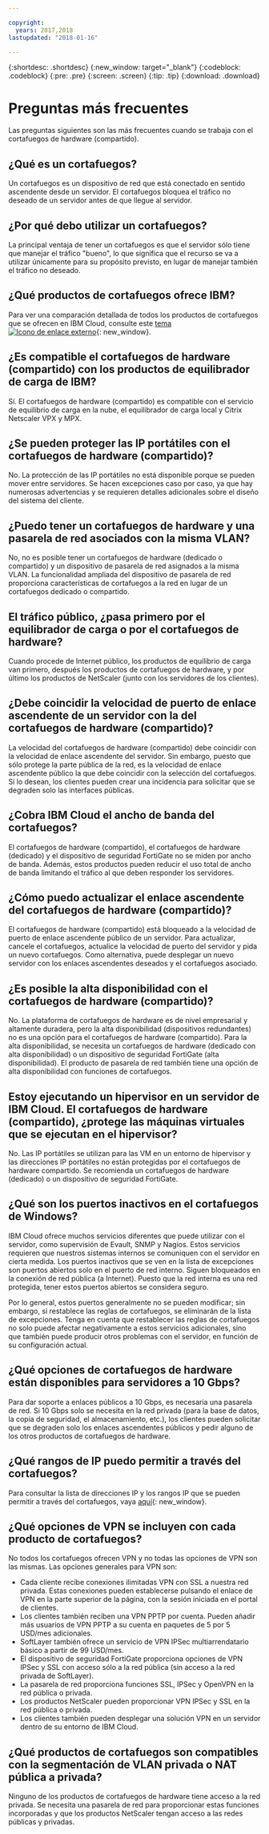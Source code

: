 ```yaml
---

copyright:
  years: 2017,2018
lastupdated: "2018-01-16"

---
```


{:shortdesc: .shortdesc}
{:new_window: target="_blank"}
{:codeblock: .codeblock}
{:pre: .pre}
{:screen: .screen}
{:tip: .tip}
{:download: .download}

# Preguntas más frecuentes
Las preguntas siguientes son las más frecuentes cuando se trabaja con el cortafuegos de hardware (compartido).

## ¿Qué es un cortafuegos?

Un cortafuegos es un dispositivo de red que está conectado en sentido ascendente desde un servidor. El cortafuegos bloquea el tráfico no deseado de un servidor antes de que llegue al servidor.

## ¿Por qué debo utilizar un cortafuegos?

La principal ventaja de tener un cortafuegos es que el servidor sólo tiene que manejar el tráfico "bueno", lo que significa que el recurso se va a utilizar únicamente para su propósito previsto, en lugar de manejar también el tráfico no deseado.

## ¿Qué productos de cortafuegos ofrece IBM?
Para ver una comparación detallada de todos los productos de cortafuegos que se ofrecen en IBM Cloud, consulte este [tema ![Icono de enlace externo](../../icons/launch-glyph.svg "Icono de enlace externo")](https://console.bluemix.net/docs/infrastructure/fortigate-10g/explore-firewalls.html#explore-firewalls){: new_window}. 

## ¿Es compatible el cortafuegos de hardware (compartido) con los productos de equilibrador de carga de IBM?

Sí. El cortafuegos de hardware (compartido) es compatible con el servicio de equilibrio de carga en la nube, el equilibrador de carga local y Citrix Netscaler VPX y MPX.

## ¿Se pueden proteger las IP portátiles con el cortafuegos de hardware (compartido)?

No. La protección de las IP portátiles no está disponible porque se pueden mover entre servidores. Se hacen excepciones caso por caso, ya que hay numerosas advertencias y se requieren detalles adicionales sobre el diseño del sistema del cliente.

## ¿Puedo tener un cortafuegos de hardware y una pasarela de red asociados con la misma VLAN?

No, no es posible tener un cortafuegos de hardware (dedicado o compartido) y un dispositivo de pasarela de red asignados a la misma VLAN.  La funcionalidad ampliada del dispositivo de pasarela de red proporciona características de cortafuegos a la red en lugar de un cortafuegos dedicado o compartido.

## El tráfico público, ¿pasa primero por el equilibrador de carga o por el cortafuegos de hardware?

Cuando procede de Internet público, los productos de equilibrio de carga van primero, después los productos de cortafuegos de hardware, y por último los productos de NetScaler (junto con los servidores de los clientes).

## ¿Debe coincidir la velocidad de puerto de enlace ascendente de un servidor con la del cortafuegos de hardware (compartido)?

La velocidad del cortafuegos de hardware (compartido) debe coincidir con la velocidad de enlace ascendente del servidor. Sin embargo, puesto que sólo protege la parte pública de la red, es la velocidad de enlace ascendente público la que debe coincidir con la selección del cortafuegos.  Si lo desean, los clientes pueden crear una incidencia para solicitar que se degraden solo las interfaces públicas.

## ¿Cobra IBM Cloud el ancho de banda del cortafuegos?

El cortafuegos de hardware (compartido), el cortafuegos de hardware (dedicado) y el dispositivo de seguridad FortiGate no se miden por ancho de banda.  Además, estos productos pueden reducir el uso total de ancho de banda limitando el tráfico al que deben responder los servidores.

## ¿Cómo puedo actualizar el enlace ascendente del cortafuegos de hardware (compartido)?

El cortafuegos de hardware (compartido) está bloqueado a la velocidad de puerto de enlace ascendente público de un servidor. Para actualizar, cancele el cortafuegos, actualice la velocidad de puerto del servidor y pida un nuevo cortafuegos. Como alternativa, puede desplegar un nuevo servidor con los enlaces ascendentes deseados y el cortafuegos asociado.

## ¿Es posible la alta disponibilidad con el cortafuegos de hardware (compartido)?

No. La plataforma de cortafuegos de hardware es de nivel empresarial y altamente duradera, pero la alta disponibilidad (dispositivos redundantes) no es una opción para el cortafuegos de hardware (compartido). Para la alta disponibilidad, se necesita un cortafuegos de hardware (dedicado con alta disponibilidad) o un dispositivo de seguridad FortiGate (alta disponibilidad).  El producto de pasarela de red también tiene una opción de alta disponibilidad con funciones de cortafuegos.

## Estoy ejecutando un hipervisor en un servidor de IBM Cloud. El cortafuegos de hardware (compartido), ¿protege las máquinas virtuales que se ejecutan en el hipervisor?

No. Las IP portátiles se utilizan para las VM en un entorno de hipervisor y las direcciones IP portátiles no están protegidas por el cortafuegos de hardware compartido.  Se recomienda un cortafuegos de hardware (dedicado) o un dispositivo de seguridad FortiGate.

## ¿Qué son los puertos inactivos en el cortafuegos de Windows?

IBM Cloud ofrece muchos servicios diferentes que puede utilizar con el servidor, como supervisión de Evault, SNMP y Nagios. Estos servicios requieren que nuestros sistemas internos se comuniquen con el servidor en cierta medida. Los puertos inactivos que se ven en la lista de excepciones son puertos abiertos solo en el puerto de red interno. Siguen bloqueados en la conexión de red pública (a Internet). Puesto que la red interna es una red protegida, tener estos puertos abiertos se considera seguro.

Por lo general, estos puertos generalmente no se pueden modificar; sin embargo, si restablece las reglas de cortafuegos, se eliminarán de la lista de excepciones. Tenga en cuenta que restablecer las reglas de cortafuegos no solo puede afectar negativamente a estos servicios adicionales, sino que también puede producir otros problemas con el servidor, en función de su configuración actual.

## ¿Qué opciones de cortafuegos de hardware están disponibles para servidores a 10 Gbps?

Para dar soporte a enlaces públicos a 10 Gbps, es necesaria una pasarela de red.  Si 10 Gbps solo se necesita en la red privada (para la base de datos, la copia de seguridad, el almacenamiento, etc.), los clientes pueden solicitar que se degraden solo los enlaces ascendentes públicos y pedir alguno de los otros productos de cortafuegos de hardware.

## ¿Qué rangos de IP puedo permitir a través del cortafuegos?

Para consultar la lista de direcciones IP y los rangos IP que se pueden permitir a través del cortafuegos, vaya [aquí](https://console.bluemix.net/docs/infrastructure/hardware-firewall-dedicated/ips.html){: new_window}. 

## ¿Qué opciones de VPN se incluyen con cada producto de cortafuegos?

No todos los cortafuegos ofrecen VPN y no todas las opciones de VPN son las mismas.  Las opciones generales para VPN son:

* Cada cliente recibe conexiones ilimitadas VPN con SSL a nuestra red privada. Estas conexiones pueden establecerse pulsando el enlace de VPN en la parte superior de la página, con la sesión iniciada en el portal de clientes.
* Los clientes también reciben una VPN PPTP por cuenta. Pueden añadir más usuarios de VPN PPTP a su cuenta en paquetes de 5 por 5 USD/mes adicionales.
* SoftLayer también ofrece un servicio de VPN IPSec multiarrendatario básico a partir de 99 USD/mes.
* El dispositivo de seguridad FortiGate proporciona opciones de VPN IPSec y SSL con acceso sólo a la red pública (sin acceso a la red privada de SoftLayer).
* La pasarela de red proporciona funciones SSL, IPSec y OpenVPN en la red pública o privada.
* Los productos NetScaler pueden proporcionar VPN IPSec y SSL en la red pública o privada.
* Los clientes también pueden desplegar una solución VPN en un servidor dentro de su entorno de IBM Cloud.

## ¿Qué productos de cortafuegos son compatibles con la segmentación de VLAN privada o NAT pública a privada?

Ninguno de los productos de cortafuegos de hardware tiene acceso a la red privada. Se necesita una pasarela de red para proporcionar estas funciones incorporadas y que los productos NetScaler tengan acceso a las redes públicas y privadas.
